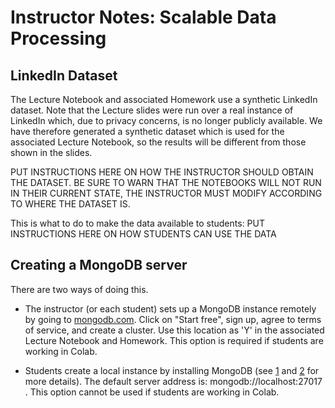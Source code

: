 # Instructor Notes: Scalable Data Processing

## LinkedIn Dataset

The Lecture Notebook and associated Homework use a synthetic LinkedIn dataset.  Note that the Lecture slides were run over a real instance of LinkedIn which, due to privacy concerns, is no longer publicly available.  We have therefore generated a synthetic dataset which is used for the associated Lecture Notebook, so the results will be different from those shown in the slides.

PUT INSTRUCTIONS HERE ON HOW THE INSTRUCTOR SHOULD OBTAIN THE DATASET. BE SURE TO WARN THAT THE NOTEBOOKS WILL NOT RUN IN THEIR CURRENT STATE, THE INSTRUCTOR MUST MODIFY ACCORDING TO WHERE THE DATASET IS.

This is what to do to make the data available to students:
PUT INSTRUCTIONS HERE ON HOW STUDENTS CAN USE THE DATA

## Creating a MongoDB server

There are two ways of doing this.  

* The instructor (or each student) sets up a MongoDB instance remotely by going to [mongodb.com](https://www.mongodb.com/).  Click on "Start free", sign up, agree to terms of service, and create a cluster. Use this location as 'Y' in the associated Lecture Notebook and Homework.  This option is required if students are working in Colab.

* Students create a local instance by installing MongoDB (see [1](https://docs.mongodb.com/manual/tutorial/install-mongodb-on-ubuntu/) and [2](https://zellwk.com/blog/install-mongodb/)  for more details). The default server address is: mongodb://localhost:27017 . This option cannot be used if students are working in Colab. 
